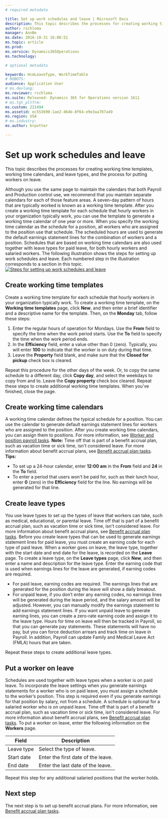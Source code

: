 ```yaml
---
# required metadata

title: Set up work schedules and leave | Microsoft Docs
description: This topic describes the processes for creating working time templates, working time calendars, and leave types, and the process for putting workers on leave.
author: rschloma
manager: AnnBe
ms.date: 2016-10-31 16:08:51
ms.topic: article
ms.prod: 
ms.service: Dynamics365Operations
ms.technology: 

# optional metadata

keywords: HcmLeaveType, WorkTimeTable
# ROBOTS: 
audience: Application User
# ms.devlang: 
ms.reviewer: rschloma
ms.suite: Released- Dynamics 365 for Operations version 1611
# ms.tgt_pltfrm: 
ms.custom: 221494
ms.assetid: ec553690-1ae2-464b-8f64-e9e3aa787a49
ms.region: USA
# ms.industry: 
ms.author: brpotter

---
```


# Set up work schedules and leave

This topic describes the processes for creating working time templates, working time calendars, and leave types, and the process for putting workers on leave.

Although you use the same page to maintain the calendars that both Payroll and Production control use, we recommend that you maintain separate calendars for each of those feature areas. A seven-day pattern of hours that are typically worked is known as a working time template. After you create a working time template for each schedule that hourly workers in your organization typically work, you can use the template to generate a working time calendar of one year or more. When you specify the working time calendar as the schedule for a position, all workers who are assigned to the position use that schedule. The scheduled hours are used to generate the default earnings statement lines for the combination of workers and a position. Schedules that are based on working time calendars are also used together with leave types for paid leave, for both hourly workers and salaried workers. The following illustration shows the steps for setting up work schedules and leave. Each numbered step in the illustration corresponds to a section in this topic. [![Steps for setting up work schedules and leave](./media/4.gif)](./media/4.gif)

## Create working time templates
Create a working time template for each schedule that hourly workers in your organization typically work. To create a working time template, on the **Working time templates** page, click **New**, and then enter a brief identifier and a descriptive name for the template. Then, on the **Monday** tab, follow these steps:

1.  Enter the regular hours of operation for Mondays. Use the **From** field to specify the time when the work period starts. Use the **To** field to specify the time when the work period ends.
2.  In the **Efficiency** field, enter a value other than 0 (zero). Typically, you will enter **100** to indicate that the worker is on duty during that time.
3.  Leave the **Property** field blank, and make sure that the **Closed for pickup** check box is cleared.

Repeat this procedure for the other days of the week. Or, to copy the same schedule to a different day, click **Copy day**, and select the weekdays to copy from and to. Leave the **Copy property** check box cleared. Repeat these steps to create additional working time templates. When you've finished, close the page.

## Create working time calendars
A working time calendar defines the typical schedule for a position. You can use the calendar to generate default earnings statement lines for workers who are assigned to the position. After you create working time calendars, you can assign them to positions. For more information, see [Worker and position payroll tasks](https://docs.microsoft.com/en-us/dynamics365/operations/financials/localizations/north-america/worker-and-position-payroll-tasks). **Note:** Time off that is part of a benefit accrual plan, such as vacation time or sick time, isn't considered leave. For more information about benefit accrual plans, see [Benefit accrual plan tasks](https://docs.microsoft.com/en-us/dynamics365/operations/financials/localizations/north-america/benefit-accrual-plan-tasks). **Tips:**

-   To set up a 24-hour calendar, enter **12:00 am** in the **From** field and **24** in the **To** field.
-   To enter a period that users won't be paid for, such as their lunch hour, enter **0** (zero) in the **Efficiency** field for the line. No earnings will be generated for that line.

## Create leave types
You use leave types to set up the types of leave that workers can take, such as medical, educational, or parental leave. Time off that is part of a benefit accrual plan, such as vacation time or sick time, isn't considered leave. For more information about benefit accrual plans, see [Benefit accrual plan tasks](https://docs.microsoft.com/en-us/dynamics365/operations/financials/localizations/north-america/benefit-accrual-plan-tasks). Before you create leave types that can be used to generate earnings statement lines for paid leave, you must create an earning code for each type of paid leave. When a worker goes on leave, the leave type, together with the start date and end date for the leave, is recorded on the **Leave** page. To create a leave type, on the **Leave types** page, click **New**, and then enter a name and description for the leave type. Enter the earning code that is used when earnings lines for the leave are generated, if earning codes are required.

-   For paid leave, earning codes are required. The earnings lines that are generated for the position during the leave will show a daily breakout.
-   For unpaid leave, if you don’t enter any earning codes, no earnings lines will be generated during the leave period, and the salary amount will be adjusted. However, you can manually modify the earnings statement to add earnings statement lines. If you want unpaid leave to generate earning lines, you can create a zero-rate earning code and assign it to the leave type. Hours for time on leave will then be tracked in Payroll, so that you can generate pay statements. These statements will have no pay, but you can force deduction arrears and track time on leave in Payroll. In addition, Payroll can update Family and Medical Leave Act (FMLA) hours that are taken.

Repeat these steps to create additional leave types.

## Put a worker on leave
Schedules are used together with leave types when a worker is on paid leave. To incorporate the leave settings when you generate earnings statements for a worker who is on paid leave, you must assign a schedule to the worker’s position. This step is required even if you generate earnings for that position by salary, not from a schedule. A schedule is optional for a salaried worker who is on unpaid leave. Time off that is part of a benefit accrual plan, such as vacation time or sick time, isn't considered leave. For more information about benefit accrual plans, see [Benefit accrual plan tasks](https://docs.microsoft.com/en-us/dynamics365/operations/financials/localizations/north-america/benefit-accrual-plan-tasks). To put a worker on leave, enter the following information on the **Workers** page.

| Field      | Description                        |
|------------|------------------------------------|
| Leave type | Select the type of leave.          |
| Start date | Enter the first date of the leave. |
| End date   | Enter the last date of the leave.  |

Repeat this step for any additional salaried positions that the worker holds.

## Next step
The next step is to set up benefit accrual plans. For more information, see [Benefit accrual plan tasks](https://docs.microsoft.com/en-us/dynamics365/operations/financials/localizations/north-america/benefit-accrual-plan-tasks).

